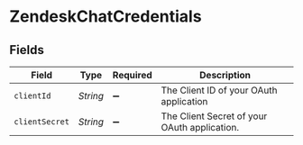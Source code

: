 # ZendeskChatCredentials


## Fields

| Field                                        | Type                                         | Required                                     | Description                                  |
| -------------------------------------------- | -------------------------------------------- | -------------------------------------------- | -------------------------------------------- |
| `clientId`                                   | *String*                                     | :heavy_minus_sign:                           | The Client ID of your OAuth application      |
| `clientSecret`                               | *String*                                     | :heavy_minus_sign:                           | The Client Secret of your OAuth application. |